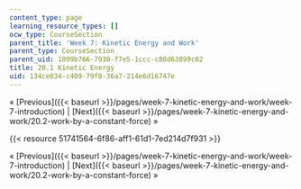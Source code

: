 ```yaml
---
content_type: page
learning_resource_types: []
ocw_type: CourseSection
parent_title: 'Week 7: Kinetic Energy and Work'
parent_type: CourseSection
parent_uid: 1099b766-7930-f7e5-1ccc-c80d63899c02
title: 20.1 Kinetic Energy
uid: 134ce034-c409-79f8-36a7-214e6d16747e
---
```


« [Previous]({{< baseurl >}}/pages/week-7-kinetic-energy-and-work/week-7-introduction) | [Next]({{< baseurl >}}/pages/week-7-kinetic-energy-and-work/20.2-work-by-a-constant-force) »

{{< resource 51741564-6f86-aff1-61d1-7ed214d7f931 >}}

« [Previous]({{< baseurl >}}/pages/week-7-kinetic-energy-and-work/week-7-introduction) | [Next]({{< baseurl >}}/pages/week-7-kinetic-energy-and-work/20.2-work-by-a-constant-force) »